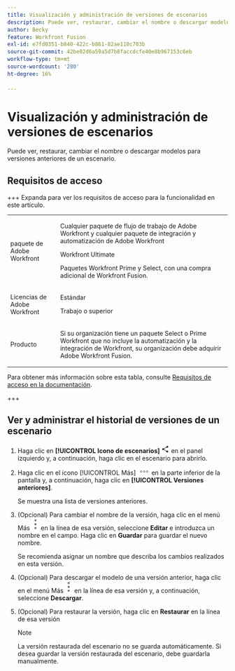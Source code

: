 ```yaml
---
title: Visualización y administración de versiones de escenarios
description: Puede ver, restaurar, cambiar el nombre o descargar modelos para versiones anteriores de un escenario.
author: Becky
feature: Workfront Fusion
exl-id: e7fd0351-b840-422c-b861-82ae110c703b
source-git-commit: 42be02d6a59a5d7b8faccdcfe40e8b967153c6eb
workflow-type: tm+mt
source-wordcount: '280'
ht-degree: 16%

---
```


# Visualización y administración de versiones de escenarios

Puede ver, restaurar, cambiar el nombre o descargar modelos para versiones anteriores de un escenario.

## Requisitos de acceso

+++ Expanda para ver los requisitos de acceso para la funcionalidad en este artículo.

<table style="table-layout:auto">
 <col> 
 <col> 
 <tbody> 
  <tr> 
   <td role="rowheader">paquete de Adobe Workfront</td> 
   <td> <p>Cualquier paquete de flujo de trabajo de Adobe Workfront y cualquier paquete de integración y automatización de Adobe Workfront</p><p>Workfront Ultimate</p><p>Paquetes Workfront Prime y Select, con una compra adicional de Workfront Fusion.</p> </td> 
  </tr> 
  <tr data-mc-conditions=""> 
   <td role="rowheader">Licencias de Adobe Workfront</td> 
   <td> <p>Estándar</p><p>Trabajo o superior</p> </td> 
  </tr> 
  <tr> 
   <td role="rowheader">Producto</td> 
   <td>
   <p>Si su organización tiene un paquete Select o Prime Workfront que no incluye la automatización y la integración de Workfront, su organización debe adquirir Adobe Workfront Fusion.</li></ul>
   </td> 
  </tr>
 </tbody> 
</table>

Para obtener más información sobre esta tabla, consulte [Requisitos de acceso en la documentación](/help/workfront-fusion/references/licenses-and-roles/access-level-requirements-in-documentation.md).

+++

## Ver y administrar el historial de versiones de un escenario

1. Haga clic en **[!UICONTROL Icono de escenarios]** ![escenarios](assets/scenarios-icon.png) en el panel izquierdo y, a continuación, haga clic en el escenario para abrirlo.
1. Haga clic en el icono [!UICONTROL Más] ![Más iconos](assets/more-icon.png) en la parte inferior de la pantalla y, a continuación, haga clic en **[!UICONTROL Versiones anteriores]**.

   Se muestra una lista de versiones anteriores.
1. (Opcional) Para cambiar el nombre de la versión, haga clic en el menú Más ![Menú Más](assets/more-icon-vertical.png) en la línea de esa versión, seleccione **Editar** e introduzca un nombre en el campo. Haga clic en **Guardar** para guardar el nuevo nombre.

   Se recomienda asignar un nombre que describa los cambios realizados en esta versión.
1. (Opcional) Para descargar el modelo de una versión anterior, haga clic en el menú Más ![Menú Más](assets/more-icon-vertical.png) en la línea de esa versión y, a continuación, seleccione **Descargar**.
1. (Opcional) Para restaurar la versión, haga clic en **Restaurar** en la línea de esa versión


   >[!NOTE]
   >
   >La versión restaurada del escenario no se guarda automáticamente. Si desea guardar la versión restaurada del escenario, debe guardarla manualmente.
